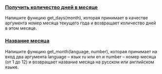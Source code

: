 ### [Получить количество дней в месяце](/source/datetime/getMonthLength.md)

Напишите функцию get_days(month), которая принимает в качестве аргумента номер месяца текущего года и возвращает количество дней в этом месяце.


### [Название месяца](/source/datetime/getLocalNameOfMonth.md)

Напишите функцию get_month(language, number), которая принимает на вход два аргумента language – язык ru или en и number – номер месяца (от 1 до 12) и возвращает название месяца на русском или английском языке.